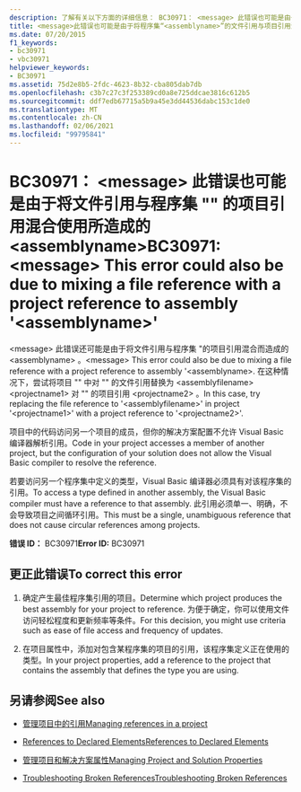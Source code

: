 ```yaml
---
description: 了解有关以下方面的详细信息： BC30971： <message> 此错误也可能是由于将文件引用与项目引用混合到程序集 "<assemblyname>
title: <message>此错误也可能是由于将程序集“<assemblyname>”的文件引用与项目引用混合使用所造成的
ms.date: 07/20/2015
f1_keywords:
- bc30971
- vbc30971
helpviewer_keywords:
- BC30971
ms.assetid: 75d2e8b5-2fdc-4623-8b32-cba805dab7db
ms.openlocfilehash: c3b7c27c3f253389cd0a8e725ddcae3816c612b5
ms.sourcegitcommit: ddf7edb67715a5b9a45e3dd44536dabc153c1de0
ms.translationtype: MT
ms.contentlocale: zh-CN
ms.lasthandoff: 02/06/2021
ms.locfileid: "99795841"
---
```

# <a name="bc30971-message-this-error-could-also-be-due-to-mixing-a-file-reference-with-a-project-reference-to-assembly-assemblyname"></a><span data-ttu-id="e6bb0-103">BC30971： \<message> 此错误也可能是由于将文件引用与程序集 "" 的项目引用混合使用所造成的 \<assemblyname></span><span class="sxs-lookup"><span data-stu-id="e6bb0-103">BC30971: \<message> This error could also be due to mixing a file reference with a project reference to assembly '\<assemblyname>'</span></span>

<span data-ttu-id="e6bb0-104">\<message> 此错误还可能是由于将文件引用与程序集 "的项目引用混合而造成的 \<assemblyname> 。</span><span class="sxs-lookup"><span data-stu-id="e6bb0-104">\<message> This error could also be due to mixing a file reference with a project reference to assembly '\<assemblyname>.</span></span> <span data-ttu-id="e6bb0-105">在这种情况下，尝试将项目 "" 中对 "" 的文件引用替换为 \<assemblyfilename> \<projectname1> 对 "" 的项目引用 \<projectname2> 。</span><span class="sxs-lookup"><span data-stu-id="e6bb0-105">In this case, try replacing the file reference to '\<assemblyfilename>' in project '\<projectname1>' with a project reference to '\<projectname2>'.</span></span>

 <span data-ttu-id="e6bb0-106">项目中的代码访问另一个项目的成员，但你的解决方案配置不允许 Visual Basic 编译器解析引用。</span><span class="sxs-lookup"><span data-stu-id="e6bb0-106">Code in your project accesses a member of another project, but the configuration of your solution does not allow the Visual Basic compiler to resolve the reference.</span></span>

 <span data-ttu-id="e6bb0-107">若要访问另一个程序集中定义的类型，Visual Basic 编译器必须具有对该程序集的引用。</span><span class="sxs-lookup"><span data-stu-id="e6bb0-107">To access a type defined in another assembly, the Visual Basic compiler must have a reference to that assembly.</span></span> <span data-ttu-id="e6bb0-108">此引用必须单一、明确，不会导致项目之间循环引用。</span><span class="sxs-lookup"><span data-stu-id="e6bb0-108">This must be a single, unambiguous reference that does not cause circular references among projects.</span></span>

 <span data-ttu-id="e6bb0-109">**错误 ID：** BC30971</span><span class="sxs-lookup"><span data-stu-id="e6bb0-109">**Error ID:** BC30971</span></span>

## <a name="to-correct-this-error"></a><span data-ttu-id="e6bb0-110">更正此错误</span><span class="sxs-lookup"><span data-stu-id="e6bb0-110">To correct this error</span></span>

1. <span data-ttu-id="e6bb0-111">确定产生最佳程序集引用的项目。</span><span class="sxs-lookup"><span data-stu-id="e6bb0-111">Determine which project produces the best assembly for your project to reference.</span></span> <span data-ttu-id="e6bb0-112">为便于确定，你可以使用文件访问轻松程度和更新频率等条件。</span><span class="sxs-lookup"><span data-stu-id="e6bb0-112">For this decision, you might use criteria such as ease of file access and frequency of updates.</span></span>

2. <span data-ttu-id="e6bb0-113">在项目属性中，添加对包含某程序集的项目的引用，该程序集定义正在使用的类型。</span><span class="sxs-lookup"><span data-stu-id="e6bb0-113">In your project properties, add a reference to the project that contains the assembly that defines the type you are using.</span></span>

## <a name="see-also"></a><span data-ttu-id="e6bb0-114">另请参阅</span><span class="sxs-lookup"><span data-stu-id="e6bb0-114">See also</span></span>

- [<span data-ttu-id="e6bb0-115">管理项目中的引用</span><span class="sxs-lookup"><span data-stu-id="e6bb0-115">Managing references in a project</span></span>](/visualstudio/ide/managing-references-in-a-project)
- [<span data-ttu-id="e6bb0-116">References to Declared Elements</span><span class="sxs-lookup"><span data-stu-id="e6bb0-116">References to Declared Elements</span></span>](../../programming-guide/language-features/declared-elements/references-to-declared-elements.md)

- [<span data-ttu-id="e6bb0-117">管理项目和解决方案属性</span><span class="sxs-lookup"><span data-stu-id="e6bb0-117">Managing Project and Solution Properties</span></span>](/visualstudio/ide/managing-project-and-solution-properties)
- [<span data-ttu-id="e6bb0-118">Troubleshooting Broken References</span><span class="sxs-lookup"><span data-stu-id="e6bb0-118">Troubleshooting Broken References</span></span>](/visualstudio/ide/troubleshooting-broken-references)
